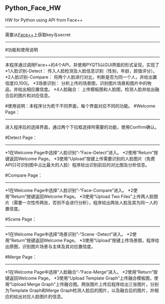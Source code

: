 ## Python_Face_HW
HW for Python using API from Face++
***
需要从[Face++](https://console.faceplusplus.com.cn/documents/)上获取key与secret
***
#功能和使用说明
***
本程序通过调用Face++的4个API，并使用PYQT5以GUI界面的形式呈现，实现了
*1人脸识别-Detect：
传入人脸检测及人脸信息识别（性别，年龄，颜值评分）。
*2人脸识别-Compare：
将两个人脸进行对比，判断是否为同一个人，并给出置信度[0,100]。
*3场景识别：
分析上传的场景图，识别图片场景和图片中的物品，并给出相应置信度。
*4人脸融合：
上传模板图和人脸图，检测人脸并给出融合后的图片和对应信息。

#使用说明：本程序分为若干不同界面，每个界面对应不同的功能。
#Welcome Page：
***
进入程序后的选择界面，通过两个下拉框选择所需要的功能，使用Confirm确认。

#Detect Page：
***
*1在Welcome Page中选择“人脸识别”-“Face-Detect”进入。
*2使用“Return”按键返回Welcome Page。
*3使用“Upload”按键上传需要识别的人脸图片（免费API只可识别图中占比最大的人脸）程序给出识别前后的对比图及分析信息。

#Compare Page：
***
*1在Welcome Page中选择“人脸识别”-“Face-Compare”进入。
*2使用“Return”按键返回Welcome Page。
*3使用“Upload Two Files”上传两人脸图片（需要一次性传两张，否则不会进行分析），程序给出两张人脸及其为同一人的置信度。

#Scene Page：
***
*1在Welcome Page中选择“场景识别”-“Scene -Detect”进入。
*2使用“Return”按键返回Welcome Page。
*3使用“Upload”按键上传场景图，程序给出原图，识别图片场景与主体及其对应置信度。

#Merge Page：
***
*1在Welcome Page中选择“人脸融合”-“Face-Merge”进入。
*2使用“Return”按键返回Welcome Page。
*3使用“Upload Template Graph”上传融合模板图，使用“Upload Merge Graph”上传融合图。两张图片上传后程序给出三张图片，分别为Template Graph和Merge Graph检测人脸后的图片，以及融合后的图片，并相应的给出对应人脸图片的信息。

